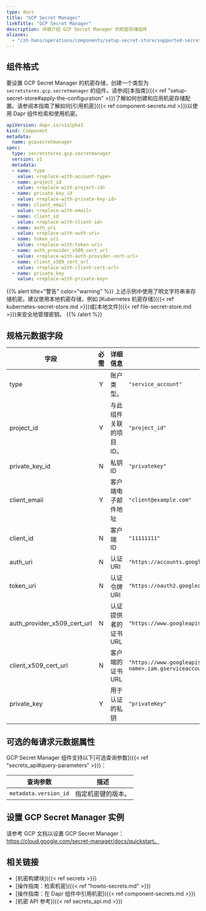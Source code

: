 ```yaml
---
type: docs
title: "GCP Secret Manager"
linkTitle: "GCP Secret Manager"
description: 详细介绍 GCP Secret Manager 的机密存储组件
aliases:
  - "/zh-hans/operations/components/setup-secret-store/supported-secret-stores/gcp-secret-manager/"
---
```


## 组件格式

要设置 GCP Secret Manager 的机密存储，创建一个类型为 `secretstores.gcp.secretmanager` 的组件。请参阅[本指南]({{< ref "setup-secret-store#apply-the-configuration" >}})了解如何创建和应用机密存储配置。请参阅本指南了解如何[引用机密]({{< ref component-secrets.md >}})以使用 Dapr 组件检索和使用机密。

```yaml
apiVersion: dapr.io/v1alpha1
kind: Component
metadata:
  name: gcpsecretmanager
spec:
  type: secretstores.gcp.secretmanager
  version: v1
  metadata:
  - name: type
    value: <replace-with-account-type>
  - name: project_id
    value: <replace-with-project-id>
  - name: private_key_id
    value: <replace-with-private-key-id>
  - name: client_email
    value: <replace-with-email>
  - name: client_id
    value: <replace-with-client-id>
  - name: auth_uri
    value: <replace-with-auth-uri>
  - name: token_uri
    value: <replace-with-token-uri>
  - name: auth_provider_x509_cert_url
    value: <replace-with-auth-provider-cert-url>
  - name: client_x509_cert_url
    value: <replace-with-client-cert-url>
  - name: private_key
    value: <replace-with-private-key>
```

{{% alert title="警告" color="warning" %}}
上述示例中使用了明文字符串来存储机密。建议使用本地机密存储，例如 [Kubernetes 机密存储]({{< ref kubernetes-secret-store.md >}})或[本地文件]({{< ref file-secret-store.md >}})来安全地管理密钥。
{{% /alert %}}

## 规格元数据字段

| 字段                | 必需 | 详细信息                        | 示例                 |
|--------------------|:----:|--------------------------------|---------------------|
| type               | Y    | 账户类型。                     | `"service_account"` |
| project_id         | Y    | 与此组件关联的项目 ID。        | `"project_id"`      |
| private_key_id     | N    | 私钥 ID                        | `"privatekey"`      |
| client_email       | Y    | 客户端电子邮件地址             | `"client@example.com"` |
| client_id          | N    | 客户端 ID                      | `"11111111"`        |
| auth_uri           | N    | 认证 URI                       | `"https://accounts.google.com/o/oauth2/auth"` |
| token_uri          | N    | 认证令牌 URI                   | `"https://oauth2.googleapis.com/token"` |
| auth_provider_x509_cert_url | N | 认证提供者的证书 URL       | `"https://www.googleapis.com/oauth2/v1/certs"` |
| client_x509_cert_url | N | 客户端的证书 URL               | `"https://www.googleapis.com/robot/v1/metadata/x509/<project-name>.iam.gserviceaccount.com"`|
| private_key | Y | 用于认证的私钥                      | `"privateKey"`      |

## 可选的每请求元数据属性

GCP Secret Manager 组件支持以下[可选查询参数]({{< ref "secrets_api#query-parameters" >}})：

查询参数 | 描述
--------- | -----------
`metadata.version_id` | 指定机密键的版本。

## 设置 GCP Secret Manager 实例

请参考 GCP 文档以设置 GCP Secret Manager：https://cloud.google.com/secret-manager/docs/quickstart。

## 相关链接
- [机密构建块]({{< ref secrets >}})
- [操作指南：检索机密]({{< ref "howto-secrets.md" >}})
- [操作指南：在 Dapr 组件中引用机密]({{< ref component-secrets.md >}})
- [机密 API 参考]({{< ref secrets_api.md >}})
